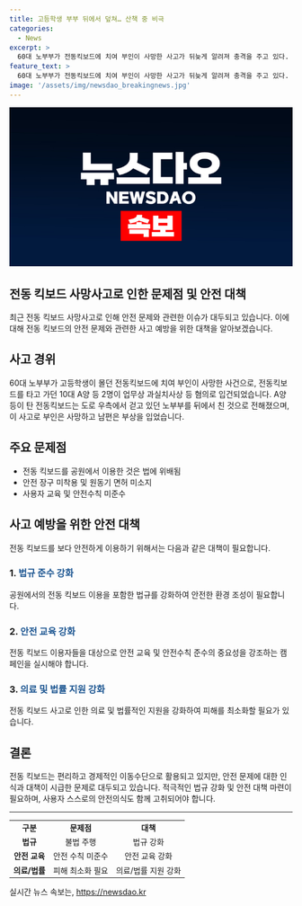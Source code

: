 ```yaml
---
title: 고등학생 부부 뒤에서 덮쳐… 산책 중 비극
categories:
  - News
excerpt: >
  60대 노부부가 전동킥보드에 치여 부인이 사망한 사고가 뒤늦게 알려져 충격을 주고 있다. 경기 일산동부경찰서는 A양 등 2명을 업무상 과실치사상 등 혐의로 불구속 입건했다. A양은 공원에서 운행 중인 전동킥보드로 노부부를 치어 사고를 일으켰는데, 이는 현행법에 위반된 부적절한 운행이었다. 사고 이후 A양의 진술과 킥보드 대여 경위에 대한 경찰 조사가 진행 중이다. (150자)
feature_text: >
  60대 노부부가 전동킥보드에 치여 부인이 사망한 사고가 뒤늦게 알려져 충격을 주고 있다. 경기 일산동부경찰서는 A양 등 2명을 업무상 과실치사상 등 혐의로 불구속 입건했다. A양은 공원에서 운행 중인 전동킥보드로 노부부를 치어 사고를 일으켰는데, 이는 현행법에 위반된 부적절한 운행이었다. 사고 이후 A양의 진술과 킥보드 대여 경위에 대한 경찰 조사가 진행 중이다. (150자)
image: '/assets/img/newsdao_breakingnews.jpg'
---
```


<p><img src="/assets/img/newsdao_breakingnews.jpg" alt="ranknews 속보" /></p>

<h2>전동 킥보드 사망사고로 인한 문제점 및 안전 대책</h2>

<p data-ke-size="size16">최근 전동 킥보드 사망사고로 인해 안전 문제와 관련한 이슈가 대두되고 있습니다. 이에 대해 전동 킥보드의 안전 문제와 관련한 사고 예방을 위한 대책을 알아보겠습니다.</p>

<h2>사고 경위</h2>

<p>60대 노부부가 고등학생이 몰던 전동킥보드에 치여 부인이 사망한 사건으로, 전동킥보드를 타고 가던 10대 A양 등 2명이 업무상 과실치사상 등 혐의로 입건되었습니다. A양 등이 탄 전동킥보드는 도로 우측에서 걷고 있던 노부부를 뒤에서 친 것으로 전해졌으며, 이 사고로 부인은 사망하고 남편은 부상을 입었습니다.</p>

<h2>주요 문제점</h2>

<ul>
  <li>전동 킥보드를 공원에서 이용한 것은 법에 위배됨</li>
  <li>안전 장구 미착용 및 원동기 면허 미소지</li>
  <li>사용자 교육 및 안전수칙 미준수</li>
</ul>

<h2>사고 예방을 위한 안전 대책</h2>

<p data-ke-size="size16">전동 킥보드를 보다 안전하게 이용하기 위해서는 다음과 같은 대책이 필요합니다.</p>

<h3>1. <span style="color: #1a5490;">법규 준수 강화</span></h3>

<p data-ke-size="size16">공원에서의 전동 킥보드 이용을 포함한 법규를 강화하여 안전한 환경 조성이 필요합니다.</p>

<h3>2. <span style="color: #1a5490;">안전 교육 강화</span></h3>

<p data-ke-size="size16">전동 킥보드 이용자들을 대상으로 안전 교육 및 안전수칙 준수의 중요성을 강조하는 캠페인을 실시해야 합니다.</p>

<h3>3. <span style="color: #1a5490;">의료 및 법률 지원 강화</span></h3>

<p data-ke-size="size16">전동 킥보드 사고로 인한 의료 및 법률적인 지원을 강화하여 피해를 최소화할 필요가 있습니다.</p>

<h2>결론</h2>

<p data-ke-size="size16">전동 킥보드는 편리하고 경제적인 이동수단으로 활용되고 있지만, 안전 문제에 대한 인식과 대책이 시급한 문제로 대두되고 있습니다. 적극적인 법규 강화 및 안전 대책 마련이 필요하며, 사용자 스스로의 안전의식도 함께 고취되어야 합니다.</p>

<hr>

<table>
  <tr>
    <td style="text-align: center; height: 17px;"><b>구분</b></td>
    <td style="text-align: center; height: 17px;"><b>문제점</b></td>
    <td style="text-align: center; height: 17px;"><b>대책</b></td>
  </tr>
  <tr>
    <td style="text-align: center; height: 17px;"><b>법규</b></td>
    <td style="text-align: center; height: 17px;">불법 주행</td>
    <td style="text-align: center; height: 17px;">법규 강화</td>
  </tr>
  <tr>
    <td style="text-align: center; height: 17px;"><b>안전 교육</b></td>
    <td style="text-align: center; height: 17px;">안전 수칙 미준수</td>
    <td style="text-align: center; height: 17px;">안전 교육 강화</td>
  </tr>
  <tr>
    <td style="text-align: center; height: 17px;"><b>의료/법률</b></td>
    <td style="text-align: center; height: 17px;">피해 최소화 필요</td>
    <td style="text-align: center; height: 17px;">의료/법률 지원 강화</td>
  </tr>
</table>
실시간 뉴스 속보는, <a href="https://newsdao.kr" rel="dofollow">https://newsdao.kr</a>


